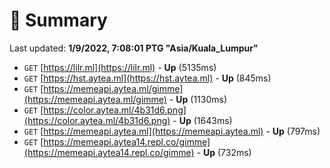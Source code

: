 # 📖 Summary
Last updated: **1/9/2022, 7:08:01 PTG "Asia/Kuala_Lumpur"**

- `GET` [https://lilr.ml](https://lilr.ml) - **Up** (5135ms)
- `GET` [https://hst.aytea.ml](https://hst.aytea.ml) - **Up** (845ms)
- `GET` [https://memeapi.aytea.ml/gimme](https://memeapi.aytea.ml/gimme) - **Up** (1130ms)
- `GET` [https://color.aytea.ml/4b31d6.png](https://color.aytea.ml/4b31d6.png) - **Up** (1643ms)
- `GET` [https://memeapi.aytea.ml](https://memeapi.aytea.ml) - **Up** (797ms)
- `GET` [https://memeapi.aytea14.repl.co/gimme](https://memeapi.aytea14.repl.co/gimme) - **Up** (732ms)
